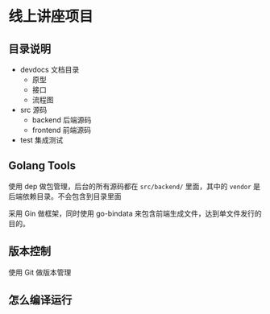 # 线上讲座项目

## 目录说明

* devdocs 文档目录
  * 原型
  * 接口
  * 流程图
* src 源码
  * backend 后端源码
  * frontend 前端源码
* test 集成测试

## Golang Tools

使用 dep 做包管理，后台的所有源码都在 `src/backend/` 里面，其中的 `vendor` 是后端依赖目录。不会包含到目录里面

采用 Gin 做框架，同时使用 go-bindata 来包含前端生成文件，达到单文件发行的目的。

## 版本控制

使用 Git 做版本管理

## 怎么编译运行
